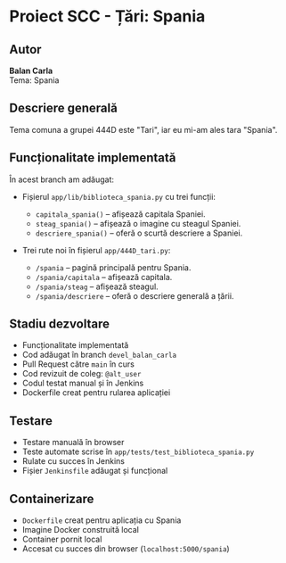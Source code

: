 # Proiect SCC - Țări: Spania

## Autor
**Balan Carla**   
Tema: Spania

## Descriere generală
Tema comuna a grupei 444D este "Tari", iar eu mi-am ales tara "Spania". 

## Funcționalitate implementată
În acest branch am adăugat:

- Fișierul `app/lib/biblioteca_spania.py` cu trei funcții:
  - `capitala_spania()` – afișează capitala Spaniei.
  - `steag_spania()` – afișează o imagine cu steagul Spaniei.
  - `descriere_spania()` – oferă o scurtă descriere a Spaniei.

- Trei rute noi în fișierul `app/444D_tari.py`:
  - `/spania` – pagină principală pentru Spania.
  - `/spania/capitala` – afișează capitala.
  - `/spania/steag` – afișează steagul.
  - `/spania/descriere` – oferă o descriere generală a țării.

## Stadiu dezvoltare
- Funcționalitate implementată
- Cod adăugat în branch `devel_balan_carla`
- Pull Request către `main` în curs
- Cod revizuit de coleg: `@alt_user`
- Codul testat manual și în Jenkins
- Dockerfile creat pentru rularea aplicației

## Testare
- Testare manuală în browser
- Teste automate scrise în `app/tests/test_biblioteca_spania.py`
- Rulate cu succes în Jenkins
- Fișier `Jenkinsfile` adăugat și funcțional

## Containerizare
- `Dockerfile` creat pentru aplicația cu Spania
- Imagine Docker construită local
- Container pornit local
- Accesat cu succes din browser (`localhost:5000/spania`)

